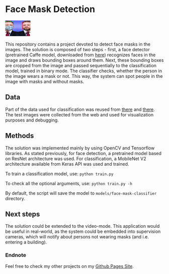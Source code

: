# Face Mask Detection

![Face-mask-detection](static/output1.png)

This repository contains a project devoted to detect face masks in the images. The solution is 
composed of two steps - first, a face detector (pretrained Caffe model, downloaded from
[here](https://github.com/gopinath-balu/computer_vision/blob/master/CAFFE_DNN/res10_300x300_ssd_iter_140000.caffemodel)) recognizes faces in the image
and draws bounding boxes around them. Next, these bounding boxes are cropped from the image and passed sequentially to the classification model, trained in binary
mode. The classifier checks, whether the person in the image wears a mask or not. This way, the system can spot people in the image with masks and
without masks.

## Data
Part of the data used for classification was reused from [there](https://github.com/chandrikadeb7/Face-Mask-Detection) and [there](https://www.pyimagesearch.com/2020/05/04/covid-19-face-mask-detector-with-opencv-keras-tensorflow-and-deep-learning/). The test images were collected from the web
and used for visualization purposes and debugging.

## Methods
The solution was implemented mainly by using OpenCV and Tensorflow libraries. As stated previously, for face
detection, a pretrained model based on ResNet architecture was used. For classification, a MobileNet V2 architecture
available from Keras API was used and trained.

To train a classification model, use:
`python train.py`

To check all the optional arguments, use:
`python train.py -h`

By default, the script will save the model to `models/face-mask-classifier` directory.


## Next steps
The solution could be extended to the video-mode. This application would be useful in real-world, as the system could be embedded into supervision cameras, which
will notify about persons not wearing masks (and i.e. entering a building).

### Endnote
Feel free to check my other projects on my [Github Pages Site](https://wprazuch.github.io/).
